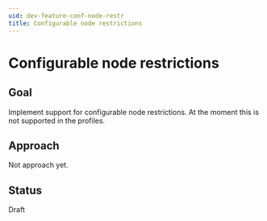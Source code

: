 ```yaml
---
uid: dev-feature-conf-node-restr
title: Configurable node restrictions
---
```


# Configurable node restrictions

## Goal

Implement support for configurable node restrictions. At the moment this is not supported in the profiles.

## Approach

Not approach yet.

## Status

Draft